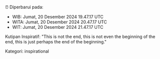 ⏰ Diperbarui pada:
- WIB: Jumat, 20 Desember 2024 19.47.17 UTC
- WITA: Jumat, 20 Desember 2024 20.47.17 UTC
- WIT: Jumat, 20 Desember 2024 21.47.17 UTC

Kutipan Inspiratif:
"This is not the end, this is not even the beginning of the end, this is just perhaps the end of the beginning."


Kategori: inspirational

